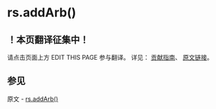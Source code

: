 # rs.addArb()

## ！本页翻译征集中！

请点击页面上方 EDIT THIS PAGE 参与翻译。
详见：
[贡献指南]( https://github.com/JinMuInfo/MongoDB-Manual-zh/blob/master/CONTRIBUTING.md )、
[原文链接](  https://docs.mongodb.com/manual/reference/method/rs.addArb/  )。

## 参见

原文 - [rs.addArb()]( https://docs.mongodb.com/manual/reference/method/rs.addArb/ )

